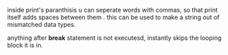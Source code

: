 inside print's paranthisis u can seperate words with commas, so that print itself adds spaces between them .
this can be used to make a string out of mismatched data types.


anything after **break** statement is not executesd, instantly skips the looping block it is in.